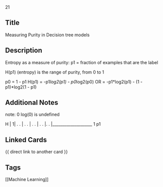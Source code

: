 21

## Title
Measuring Purity in Decision tree models

## Description
Entropy as a measure of purity:
p1 = fraction of examples that are the label

H(p1) (entropy) is the range of purity, from 0 to 1

p0 = 1 - p1
H(p1) = -p1*log2(p1) - p0*log2(p0)
OR    = -p1*log2(p1) - (1 - p1)*log2(1 - p1)


## Additional Notes
note: 0 log(0) is undefined


H |
 1|        . .
  |     .       .
  |   .           .
  | .               .
  |.                 .
  |____________________
                      1
          p1


## Linked Cards
{{ direct link to another card }}

## Tags
[[Machine Learning]] 
